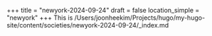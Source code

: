 +++
title = "newyork-2024-09-24"
draft = false
location_simple = "newyork"
+++
This is /Users/joonheekim/Projects/hugo/my-hugo-site/content/societies/newyork-2024-09-24/_index.md
